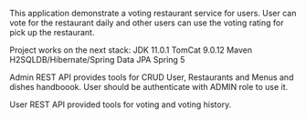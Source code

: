 This application demonstrate a voting restaurant service for users.
User can vote for the restaurant daily and other users can use the voting rating for pick up the restaurant. 

Project works on the next stack:
JDK 11.0.1
TomCat 9.0.12
Maven
H2SQLDB/Hibernate/Spring Data JPA
Spring 5

Admin REST API provides tools for CRUD User, Restaurants and Menus and dishes handboook.
User should be authenticate with ADMIN role to use it.

User REST API provided tools for voting and voting history.



